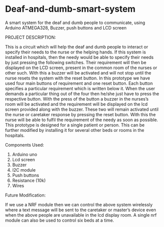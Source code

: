 # Deaf-and-dumb-smart-system
A smart system for the deaf and dumb people to communicate, using Arduino ATMEGA328, Buzzer, push buttons and LCD screen 

PROJECT DESCRIPTION:

This is a circuit which will help the deaf and dumb people to interact or specify their needs to the nurse or the helping hands. 
If this system is installed in hospitals, then the needy would be able to specify their needs by just pressing the following switches. Their requirement will then be displayed on the LCD screen, present in the common room of the nurses or other such. With this a buzzer will be activated and will not stop until the nurse resets the system with the reset button.
In this prototype we have used four main buttons of requirement and one reset button. Each button specifies a particular requirement which is written below it. When the user demands a particular thing out of the four then he/she just have to press the respective button. With the press of the button a buzzer in the nurses’s room will be activated and the requirement will be displayed on the lcd screen provided along with the buzzer. These two will remain activated until the nurse or caretaker  response by pressing the reset button. With this the nurse will be able to fulfil the requirement of the needy as soon as possible. 
This prototype is designed for a single patient or person. This can be further modified by installing it for several other beds or rooms in the hospitals. 



Components Used:

1.	Arduino uno
2.	Lcd screen
3.	Buzzer
4.	I2C module
5.	Push buttons
6.	Resistance (10k)
7.	Wires 



Future Modification:

If we use a NRF module then we can control the above system wirelessly where a text message will be sent to the caretaker or master’s device even when the above people are unavailable in the lcd display room. A single nrf module can also be used to control six beds at a time. 
